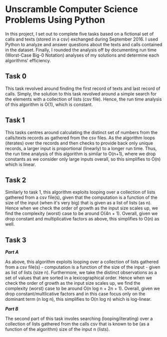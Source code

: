 # Unscramble Computer Science Problems Using Python

In this project, I set out to complete five tasks based on a fictional set of calls and texts (stored in a csv) exchanged during September 2016. I used Python to analyze and answer questions about the texts and calls contained in the dataset. Finally, I rounded the analysis off by documenting run time (Worst-Case Big-0 Notation) analyses of my solutions and determine each algorithms' efficiency.

## Task 0 

This task revolved around finding the first record of texts and last record of calls.
Simply, the solution to this task revolved around a simple search for the elements with a collection of lists (csv file). 
Hence, the run time analysis of this algorithm is O(1), which is constant.

## Task 1

This tasks centres around calculating the distinct set of numbers from the calls/texts records as gathered from the csv files.
As the algorithm loops (iterates) over the records and then checks to provide back only unique records, a larger input is proportional (linearly) to a longer run time.
Thus, the run time analysis of this algorithm is similar to O(n+1), where we drop constants as we consider only large inputs overall, so this simplifies to O(n) which is linear.

## Task 2

Similarly to task 1, this algorithm exploits looping over a collection of lists gathered from a csv file(s), given that the computation is a function of the size of the input (when it's very big) that is given as a list of lists (as n). Hence when we check the order of growth as the input size scales up, we find the complexity (worst) case to be around O(4n + 1). Overall, given we drop constant and multiplicative factors as above, this simplifies to O(n) as well.

## Task 3 

***Part A***

As above, this algorithm exploits looping over a collection of lists gathered from a csv file(s) - computation is a function of the size of the input - given as list of lists (size n). Furthermore, we take the distinct observations as a set of values that are sorted in a lexicographical order. Hence when we check the order of growth as the input size scales up, we find the complexity (worst) case to be around O(n log n + 2n + 1). Overall, given we drop constant/multlicative factors and in this case focus only on the dominant term (n log n), this simplifies to O(n log n) which is log-linear.

***Part B***

The second part of this task involes searching (looping/iterating) over a collection of lists gathered from the calls csv that is known to be (as a function of the algorithm) size of the input n (lists).